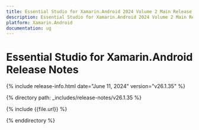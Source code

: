 ```yaml
---
title: Essential Studio for Xamarin.Android 2024 Volume 2 Main Release Release Notes  
description: Essential Studio for Xamarin.Android 2024 Volume 2 Main Release Release Notes  
platform: Xamarin.Android
documentation: ug
---
```


# Essential Studio for Xamarin.Android  Release Notes  

{% include release-info.html date="June 11, 2024"  version="v26.1.35" %} 

{% directory path: _includes/release-notes/v26.1.35 %}

{% include {{file.url}} %}

{% enddirectory %}